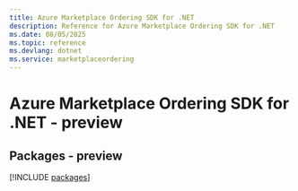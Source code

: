 ```yaml
---
title: Azure Marketplace Ordering SDK for .NET
description: Reference for Azure Marketplace Ordering SDK for .NET
ms.date: 08/05/2025
ms.topic: reference
ms.devlang: dotnet
ms.service: marketplaceordering
---
```

# Azure Marketplace Ordering SDK for .NET - preview
## Packages - preview
[!INCLUDE [packages](marketplace-ordering-index.md)]